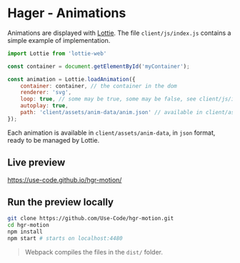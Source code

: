 # Hager - Animations #

Animations are displayed with [Lottie](http://airbnb.io/lottie/#/web). The file `client/js/index.js` contains a simple example of implementation. 

``` javascript
import Lottie from 'lottie-web'

const container = document.getElementById('myContainer');

const animation = Lottie.loadAnimation({
	container: container, // the container in the dom
	renderer: 'svg',
	loop: true, // some may be true, some may be false, see client/js/index.js 
	autoplay: true, 
	path: 'client/assets/anim-data/anim.json' // available in client/assets/anim-data in josn format
});
```

Each animation is available in `client/assets/anim-data`, in `json` format, ready to be managed by Lottie. 

## Live preview ##
https://use-code.github.io/hgr-motion/

## Run the preview locally ##

``` bash
git clone https://github.com/Use-Code/hgr-motion.git
cd hgr-motion
npm install
npm start # starts on localhost:4480
```

> Webpack compiles the files in the `dist/` folder.
